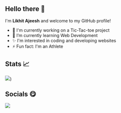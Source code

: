 ## Hello there 👋

I'm **Likhit Ajeesh** and welcome to my GitHub profile!

- 🔭 I'm currently working on a Tic-Tac-toe project
- 🌱 I’m currently learning Web Development
- ✨ I'm interested in coding and developing websites
- ⚡ Fun fact: I'm an Athlete

## Stats 📈

<img src="https://github-readme-stats.vercel.app/api?username=Likkiii&&show_icons=true&title_color=ffffff&icon_color=bb2acf&text_color=daf7dc&bg_color=32008f">)

## Socials 😋

<a href="https://www.instagram.com/_.lyk._/?hl=en">
  <img src="https://img.shields.io/badge/Instagram-E4405F?style=for-the-badge&logo=instagram&logoColor=white"/>
</a>


